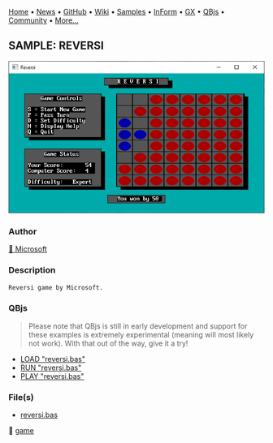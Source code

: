 [Home](https://qb64.com) • [News](../../news.md) • [GitHub](https://github.com/QB64Official/qb64) • [Wiki](https://github.com/QB64Official/qb64/wiki) • [Samples](../../samples.md) • [InForm](../../inform.md) • [GX](../../gx.md) • [QBjs](../../qbjs.md) • [Community](../../community.md) • [More...](../../more.md)

## SAMPLE: REVERSI

![screenshot.png](img/screenshot.png)

### Author

[🐝 Microsoft](../microsoft.md) 

### Description

```text
Reversi game by Microsoft.
```

### QBjs

> Please note that QBjs is still in early development and support for these examples is extremely experimental (meaning will most likely not work). With that out of the way, give it a try!

* [LOAD "reversi.bas"](https://qbjs.org/index.html?src=https://qb64.com/samples/reversi/src/reversi.bas)
* [RUN "reversi.bas"](https://qbjs.org/index.html?mode=auto&src=https://qb64.com/samples/reversi/src/reversi.bas)
* [PLAY "reversi.bas"](https://qbjs.org/index.html?mode=play&src=https://qb64.com/samples/reversi/src/reversi.bas)

### File(s)

* [reversi.bas](src/reversi.bas)

🔗 [game](../game.md)
